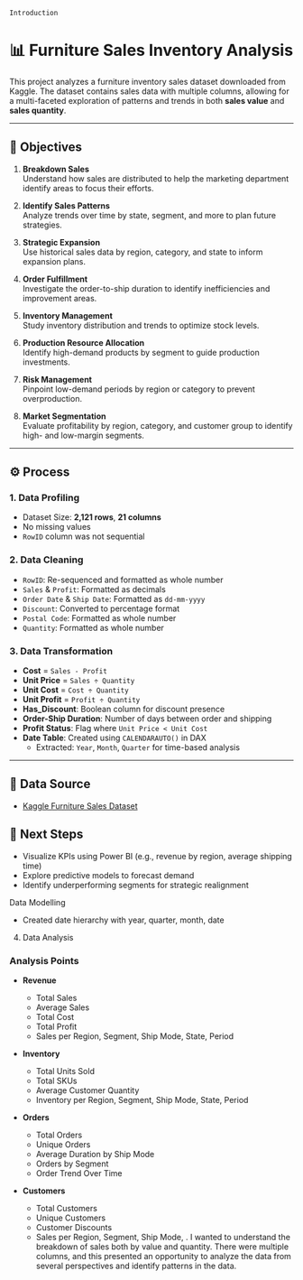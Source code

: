     Introduction
# 📊 Furniture Sales Inventory Analysis

This project analyzes a furniture inventory sales dataset downloaded from Kaggle. The dataset contains sales data with multiple columns, allowing for a multi-faceted exploration of patterns and trends in both **sales value** and **sales quantity**.

---

## 🎯 Objectives

1. **Breakdown Sales**  
   Understand how sales are distributed to help the marketing department identify areas to focus their efforts.

2. **Identify Sales Patterns**  
   Analyze trends over time by state, segment, and more to plan future strategies.

3. **Strategic Expansion**  
   Use historical sales data by region, category, and state to inform expansion plans.

4. **Order Fulfillment**  
   Investigate the order-to-ship duration to identify inefficiencies and improvement areas.

5. **Inventory Management**  
   Study inventory distribution and trends to optimize stock levels.

6. **Production Resource Allocation**  
   Identify high-demand products by segment to guide production investments.

7. **Risk Management**  
   Pinpoint low-demand periods by region or category to prevent overproduction.

8. **Market Segmentation**  
   Evaluate profitability by region, category, and customer group to identify high- and low-margin segments.

---

## ⚙️ Process

### 1. Data Profiling
- Dataset Size: **2,121 rows**, **21 columns**
- No missing values
- `RowID` column was not sequential

### 2. Data Cleaning
- `RowID`: Re-sequenced and formatted as whole number
- `Sales` & `Profit`: Formatted as decimals
- `Order Date` & `Ship Date`: Formatted as `dd-mm-yyyy`
- `Discount`: Converted to percentage format
- `Postal Code`: Formatted as whole number
- `Quantity`: Formatted as whole number

### 3. Data Transformation
- **Cost** = `Sales - Profit`
- **Unit Price** = `Sales ÷ Quantity`
- **Unit Cost** = `Cost ÷ Quantity`
- **Unit Profit** = `Profit ÷ Quantity`
- **Has_Discount**: Boolean column for discount presence
- **Order-Ship Duration**: Number of days between order and shipping
- **Profit Status**: Flag where `Unit Price < Unit Cost`
- **Date Table**: Created using `CALENDARAUTO()` in DAX  
  - Extracted: `Year`, `Month`, `Quarter` for time-based analysis

---

## 📁 Data Source

- [Kaggle Furniture Sales Dataset](https://www.kaggle.com/datasets/zahraaalaatageldein/sales-for-furniture-store)  
 
## 📌 Next Steps

- Visualize KPIs using Power BI (e.g., revenue by region, average shipping time)
- Explore predictive models to forecast demand
- Identify underperforming segments for strategic realignment


Data Modelling
-	Created date hierarchy with year, quarter, month, date
4.	Data Analysis
### Analysis Points

- **Revenue**
  - Total Sales  
  - Average Sales  
  - Total Cost  
  - Total Profit  
  - Sales per Region, Segment, Ship Mode, State, Period  

- **Inventory**
  - Total Units Sold  
  - Total SKUs  
  - Average Customer Quantity  
  - Inventory per Region, Segment, Ship Mode, State, Period  

- **Orders**
  - Total Orders  
  - Unique Orders  
  - Average Duration by Ship Mode  
  - Orders by Segment  
  - Order Trend Over Time  

- **Customers**
  - Total Customers  
  - Unique Customers  
  - Customer Discounts  
  - Sales per Region, Segment, Ship Mode,
. I wanted to understand the breakdown of sales both by value and quantity. There were multiple columns, and this presented an opportunity to analyze the data from several perspectives and identify patterns in the data.
